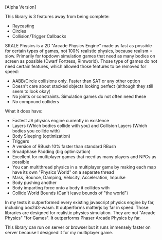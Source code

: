 [Alpha Version]

This library is 3 features away from being complete:
- Raycasting
- Circles
- Collision/Trigger Callbacks

SKALE Physics is a 2D "Arcade Physics Engine" made as fast as possible for certain types of games, not 100% realistic physics, because realism = slow. Primarily for topdown simulation games that need as many bodies on screen as possible (Dwarf Fortress, Rimworld). Those type of games do not need certain features, which allowed those features to be removed for speed:
- AABB/Circle collisions only. Faster than SAT or any other option
- Doesn't care about stacked objects looking perfect (although they still seem to look okay)
- No joints or constraints. Simulation games do not often need these
- No compound colliders

What it does have:
- Fastest JS physics engine currently in existence
- Layers (Which bodies collide with you) and Collision Layers (Which bodies you collide with)
- Body Sleeping (optimization)
- Triggers
- A version of RBush 10% faster than standard RBush
- Broadphase Padding (big optimization)
- Excellent for multiplayer games that need as many players and NPCs as possible
- You can multithread physics in a multiplayer game by making each map have its own "Physics World" on a separate thread
- Mass, Bounce, Damping, Velocity, Acceleration, Impulse
- Body pushing another
- Body imparting force onto a body it collides with
- Collide World Bounds (Can't leave bounds of "the world")

In my tests it outperformed every existing javascript physics engine by far, including box2d3-wasm.
It outperforms matterjs by far in speed.
Those libraries are designed for realistic physics simulation. They are not "Arcade Physics" "for Games".
It outperforms Phaser Arcade Physics by far.

This library can run on server or browser but it runs immensely faster on server because I designed it for my multiplayer game.